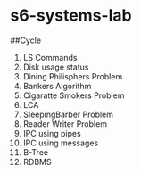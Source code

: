 # s6-systems-lab

##Cycle

1. LS Commands
2. Disk usage status
3. Dining Philisphers Problem
4. Bankers Algorithm
5. Cigaratte Smokers Problem
6. LCA
7. SleepingBarber Problem
8. Reader Writer Problem
9. IPC using pipes
10. IPC using messages
11. B-Tree
12. RDBMS
